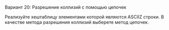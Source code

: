 Вариант 20: Разрешение коллизий с помощью цепочек

Реализуйте хештаблицу элементами которой являются ASCIIZ строки. В качестве метода
разрешения коллизий выберете метод цепочек.
